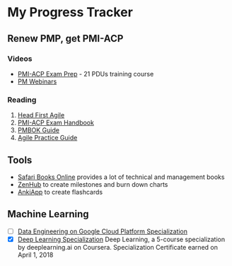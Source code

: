 # My Progress Tracker

## Renew PMP, get PMI-ACP

### Videos

-   [PMI-ACP Exam Prep](https://www.udemy.com/pmiacp_21pdus/learn/v4/t/practice/1023892/introduction) - 21 PDUs training course
- [PM Webinars](https://www.projectmanagement.com/Webinars/webinarMainOnDemand.cfm)

### Reading

1.  [Head First Agile](https://www.safaribooksonline.com/library/view/head-first-agile/9781491944684/)
2.  [PMI-ACP Exam Handbook](https://web.kamihq.com/web/viewer.html?source=extension_pdfhandler&file=https%3A%2F%2Fwww.pmi.org%2F-%2Fmedia%2Fpmi%2Fdocuments%2Fpublic%2Fpdf%2Fcertifications%2Fagile-certified-practitioner-handbook.pdf)    
3.  [PMBOK Guide](https://www.safaribooksonline.com/library/view/a-guide-to/9781628253900/part01.xhtml)
4.  [Agile Practice Guide](https://www.safaribooksonline.com/library/view/agile-practice-guide/9781628253993/)
    
## Tools

- [Safari Books Online](https://www.safaribooksonline.com) provides a lot of technical and management books
- [ZenHub](https://app.zenhub.com/workspace/o/vochicong/progress/reports?report=burndown) to create milestones and burn down charts
- [AnkiApp](https://www.ankiapp.com/) to create flashcards 

## Machine Learning

 - [ ] [Data Engineering on Google Cloud Platform Specialization](https://www.coursera.org/specializations/gcp-data-machine-learning)
 - [x] [Deep Learning Specialization](https://www.coursera.org/account/accomplishments/specialization/Z23QYSJ94QTU)
Deep Learning, a 5-course specialization by deeplearning.ai on Coursera. Specialization Certificate earned on April 1, 2018
<!--stackedit_data:
eyJoaXN0b3J5IjpbNjk5OTIxMDY4LDkwNDIxOTU4Nl19
-->